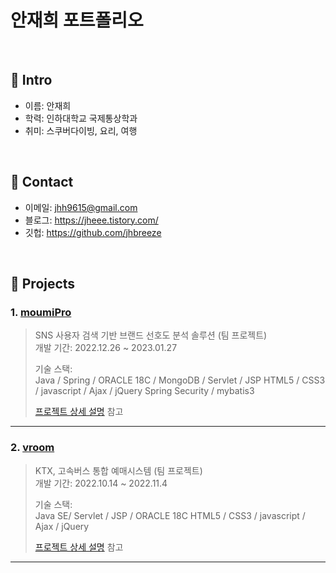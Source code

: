 # 안재희 포트폴리오

</br>

## :pushpin: Intro
- 이름: 안재희
- 학력: 인하대학교 국제통상학과
- 취미: 스쿠버다이빙, 요리, 여행

</br>

## :pushpin: Contact
- 이메일: jhh9615@gmail.com
- 블로그: https://jheee.tistory.com/
- 깃헙: https://github.com/jhbreeze

</br>

## :pushpin: Projects
### 1. [moumiPro](https://github.com/jhbreeze/moumiPro)
>SNS 사용자 검색 기반 브랜드 선호도 분석 솔루션 (팀 프로젝트)  
>개발 기간: 2022.12.26 ~ 2023.01.27  
>  
>기술 스택:  
>Java / Spring / ORACLE 18C / MongoDB / Servlet / JSP
>HTML5 / CSS3 / javascript / Ajax / jQuery
>Spring Security / mybatis3
> 
>[프로젝트 상세 설명](https://github.com/jhbreeze/moumiPro) 참고

---

### 2. [vroom](https://github.com/jhbreeze/vroom)
>KTX, 고속버스 통합 예매시스템 (팀 프로젝트)  
>개발 기간: 2022.10.14 ~ 2022.11.4  
>  
>기술 스택:  
>Java SE/ Servlet / JSP / ORACLE 18C
>HTML5 / CSS3 / javascript / Ajax / jQuery
>
>[프로젝트 상세 설명](https://github.com/jhbreeze/vroom) 참고

---
